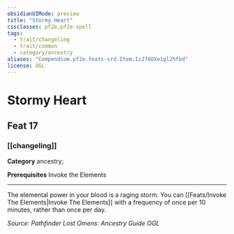 ```yaml
---
obsidianUIMode: preview
title: "Stormy Heart"
cssclasses: pf2e,pf2e-spell
tags:
  - trait/changeling
  - trait/common
  - category/ancestry
aliases: "Compendium.pf2e.feats-srd.Item.IzJ76OXe1gl2hfbd"
license: OGL
---
```

# Stormy Heart
## Feat 17
### [[changeling]]

**Category** ancestry; 



**Prerequisites** Invoke the Elements
* * *
The elemental power in your blood is a raging storm. You can [[Feats/Invoke The Elements|Invoke The Elements]] with a frequency of once per 10 minutes, rather than once per day.

*Source: Pathfinder Lost Omens: Ancestry Guide*
*OGL*